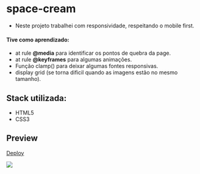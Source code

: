 # space-cream

- Neste projeto trabalhei com responsividade, respeitando o mobile first.

 #### Tive como aprendizado:
- at rule **@media** para identificar os pontos de quebra da page.
- at rule **@keyframes** para algumas animações.
- Função clamp() para deixar algumas fontes responsivas.
- display grid (se torna dificil quando as imagens estão no mesmo tamanho).

## Stack utilizada:
 - HTML5
 - CSS3

## Preview
[Deploy](https://space-cream-lb.netlify.app/)

<img src="https://user-images.githubusercontent.com/103150670/187941879-e1ca6804-b841-44c2-8993-c736eb0717c9.gif" />
